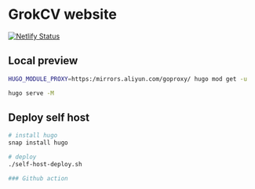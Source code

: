 # GrokCV website

[![Netlify Status](https://api.netlify.com/api/v1/badges/8a8096c9-0d7e-444e-8458-4ae51cfba083/deploy-status)](https://app.netlify.com/sites/whimsical-cascaron-ab49cc/deploys)

## Local preview

```bash
HUGO_MODULE_PROXY=https:/mirrors.aliyun.com/goproxy/ hugo mod get -u

hugo serve -M
```

## Deploy self host

```bash
# install hugo
snap install hugo

# deploy
./self-host-deploy.sh

### Github action 